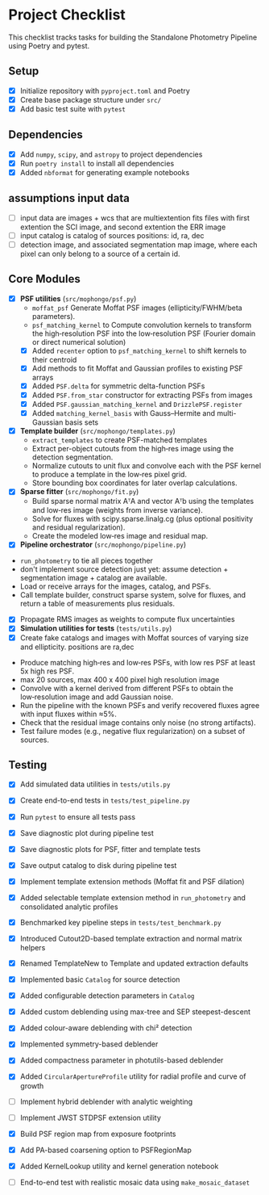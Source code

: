 # Project Checklist

This checklist tracks tasks for building the Standalone Photometry Pipeline using Poetry and pytest.

## Setup
- [x] Initialize repository with `pyproject.toml` and Poetry
- [x] Create base package structure under `src/`
- [x] Add basic test suite with `pytest`

## Dependencies
- [x] Add `numpy`, `scipy`, and `astropy` to project dependencies
- [x] Run `poetry install` to install all dependencies
- [x] Added `nbformat` for generating example notebooks

## assumptions input data
- [ ] input data are images + wcs that are multiextention fits files with first extention the SCI image, and second extention the ERR image
- [ ] input catalog is catalog of sources positions: id, ra, dec
- [ ] detection image, and associated segmentation map image, where each pixel can only belong to a source of a certain id.

## Core Modules
- [x] **PSF utilities** (`src/mophongo/psf.py`)
  - `moffat_psf` Generate Moffat PSF images (ellipticity/FWHM/beta parameters).
  - `psf_matching_kernel` to Compute convolution kernels to transform the high‑resolution PSF into the low‑resolution PSF (Fourier domain or direct numerical solution)
  - [x] Added `recenter` option to `psf_matching_kernel` to shift kernels to their centroid
  - [x] Add methods to fit Moffat and Gaussian profiles to existing PSF arrays
  - [x] Added `PSF.delta` for symmetric delta-function PSFs
  - [x] Added `PSF.from_star` constructor for extracting PSFs from images
  - [x] Added `PSF.gaussian_matching_kernel` and `DrizzlePSF.register`
  - [x] Added `matching_kernel_basis` with Gauss–Hermite and multi-Gaussian basis sets
- [x] **Template builder** (`src/mophongo/templates.py`)
  - `extract_templates` to create PSF-matched templates
  - Extract per-object cutouts from the high‑res image using the detection segmentation.
  - Normalize cutouts to unit flux and convolve each with the PSF kernel to produce a template in the low‑res pixel grid.
  - Store bounding box coordinates for later overlap calculations.
- [x] **Sparse fitter** (`src/mophongo/fit.py`)
  - Build sparse normal matrix AᵀA and vector Aᵀb using the templates and low‑res image (weights from inverse variance).
  - Solve for fluxes with scipy.sparse.linalg.cg (plus optional positivity and residual regularization).
  - Create the modeled low‑res image and residual map.
 - [x] **Pipeline orchestrator** (`src/mophongo/pipeline.py`)
  - `run_photometry` to tie all pieces together
  - don't implement source detection just yet: assume detection + segmentation image + catalog are available.
  - Load or receive arrays for the images, catalog, and PSFs.
  - Call template builder, construct sparse system, solve for fluxes, and return a table of measurements plus residuals.
  - [x] Propagate RMS images as weights to compute flux uncertainties
 - [x] **Simulation utilities for tests** (`tests/utils.py`)
  - [x] Create fake catalogs and images with Moffat sources of varying size and ellipticity. positions are ra,dec
  - Produce matching high‑res and low‑res PSFs, with low res PSF at least 5x high res PSF.
  - max 20 sources, max 400 x 400 pixel high resolution image
  - Convolve with a kernel derived from different PSFs to obtain the low‑resolution image and add Gaussian noise.
  - Run the pipeline with the known PSFs and verify recovered fluxes agree with input fluxes within ≈5%.
  - Check that the residual image contains only noise (no strong artifacts).
  - Test failure modes (e.g., negative flux regularization) on a subset of sources.
    
## Testing
 - [x] Add simulated data utilities in `tests/utils.py`
- [x] Create end-to-end tests in `tests/test_pipeline.py`
- [x] Run `pytest` to ensure all tests pass
- [x] Save diagnostic plot during pipeline test
- [x] Save diagnostic plots for PSF, fitter and template tests
- [x] Save output catalog to disk during pipeline test

- [x] Implement template extension methods (Moffat fit and PSF dilation)
- [x] Added selectable template extension method in `run_photometry` and consolidated analytic profiles
- [x] Benchmarked key pipeline steps in `tests/test_benchmark.py`
- [x] Introduced Cutout2D-based template extraction and normal matrix helpers
- [x] Renamed TemplateNew to Template and updated extraction defaults
- [x] Implemented basic `Catalog` for source detection
- [x] Added configurable detection parameters in `Catalog`
- [x] Added custom deblending using max-tree and SEP steepest-descent
- [x] Added colour-aware deblending with chi² detection
- [x] Implemented symmetry-based deblender
- [x] Added compactness parameter in photutils-based deblender
 - [x] Added `CircularApertureProfile` utility for radial profile and curve of growth
 - [ ] Implement hybrid deblender with analytic weighting
 - [ ] Implement JWST STDPSF extension utility
 - [x] Build PSF region map from exposure footprints
 - [x] Add PA-based coarsening option to PSFRegionMap
 - [x] Added KernelLookup utility and kernel generation notebook
 - [ ] End-to-end test with realistic mosaic data using `make_mosaic_dataset`

